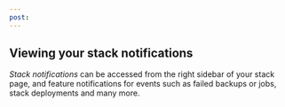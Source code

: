 ```yaml
---
post: 
---
```


## Viewing your stack notifications

_Stack notifications_ can be accessed from the right sidebar of your stack page, and feature notifications for events such as failed backups or jobs, stack deployments and many more.

